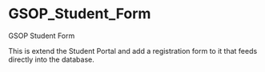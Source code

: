 # GSOP_Student_Form
GSOP Student Form

This is extend the Student Portal and add a registration form to it that feeds directly into the database. 
